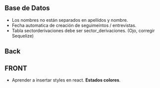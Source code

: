 ## Base de Datos

- Los nombres no están separados en apellidos y nombre.
- Fecha automatica de creación de seguimeintos / entrevistas.
- Tabla sectorderivaciones debe ser sector_derivaciones. (Ojo, corregir Sequelize)

## Back

## FRONT

- Aprender a insertar styles en react. **Estados colores**.
